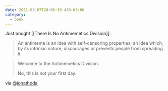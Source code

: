 ```yaml
---
date: 2021-03-07T20:06:39.430-08:00
category:
  - book
---
```

Just bought [[There Is No Antimemetics Division]]:

> An antimeme is an idea with self-censoring properties; an idea which, by its intrinsic nature, discourages or prevents people from spreading it.

> Welcome to the Antimemetics Division.
> 
> No, this is not your first day.

via [@jonathoda](https://twitter.com/jonathoda/status/1368754636576808963)
